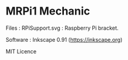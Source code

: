 MRPi1 Mechanic
========================================================

Files :
RPiSupport.svg : Raspberry Pi bracket.

Software :
Inkscape 0.91 (https://inkscape.org)

MIT Licence